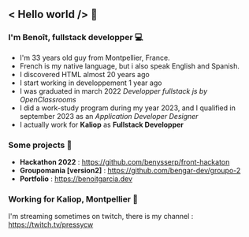 ## < Hello world /> 👋


### I'm Benoît, fullstack developper 💻
* I'm 33 years old guy from Montpellier, France. <img src='https://upload.wikimedia.org/wikipedia/commons/thumb/c/c3/Flag_of_France.svg/1024px-Flag_of_France.svg.png' width='14px' />
* French is my native language, but i also speak English and Spanish.
* I discovered HTML almost 20 years ago
* I start working in developpement 1 year ago
* I was graduated in march 2022 *Developper fullstack js by OpenClassrooms* <img src='https://upload.wikimedia.org/wikipedia/fr/0/0d/Logo_OpenClassrooms.png' width='14px' />
* I did a work-study program during my year 2023, and I qualified in september 2023 as an *Application Developer Designer*
* I actually work for **Kaliop** as **Fullstack Developper**

### Some projects 📁

* **Hackathon 2022** : https://github.com/benysserp/front-hackaton
* **Groupomania [version2]** : https://github.com/bengar-dev/groupo-2
* **Portfolio** : https://benoitgarcia.dev

### Working for Kaliop, Montpellier 🌌

I'm streaming sometimes on twitch, there is my channel : https://twitch.tv/pressycw
